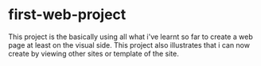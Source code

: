 # first-web-project

This project is the basically using all what i've learnt so far to create a web page at least on the visual side.
This project also illustrates that i can now create by viewing other sites or template of the site.
